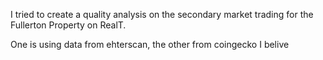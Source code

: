 I tried to create a quality analysis on the secondary market trading for the Fullerton Property on RealT. 

One is using data from ehterscan, the other from coingecko I belive
